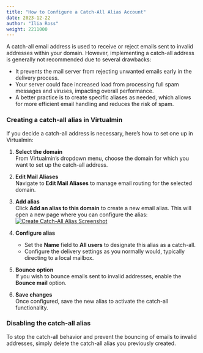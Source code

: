 ```yaml
---
title: "How to Configure a Catch-All Alias Account"
date: 2023-12-22
author: "Ilia Ross"
weight: 2211000
---
```


A catch-all email address is used to receive or reject emails sent to invalid addresses within your domain. However, implementing a catch-all address is generally not recommended due to several drawbacks:

- It prevents the mail server from rejecting unwanted emails early in the delivery process.
- Your server could face increased load from processing full spam messages and viruses, impacting overall performance.
- A better practice is to create specific aliases as needed, which allows for more efficient email handling and reduces the risk of spam.

### Creating a catch-all alias in Virtualmin

If you decide a catch-all address is necessary, here’s how to set one up in Virtualmin:

1. **Select the domain**  
   From Virtualmin’s dropdown menu, choose the domain for which you want to set up the catch-all address.

2. **Edit Mail Aliases**  
   Navigate to **Edit Mail Aliases** to manage email routing for the selected domain.

3. **Add alias**  
   Click **Add an alias to this domain** to create a new email alias. This will open a new page where you can configure the alias:
    [![](/images/docs/screenshots/light/create-alias-catch-all.png "Create Catch-All Alias Screenshot")](/images/docs/screenshots/light/create-alias-catch-all.png)

4. **Configure alias**  
   - Set the **Name** field to **All users** to designate this alias as a catch-all.
   - Configure the delivery settings as you normally would, typically directing to a local mailbox.

5. **Bounce option**  
   If you wish to bounce emails sent to invalid addresses, enable the **Bounce mail** option.

6. **Save changes**  
   Once configured, save the new alias to activate the catch-all functionality.

### Disabling the catch-all alias

To stop the catch-all behavior and prevent the bouncing of emails to invalid addresses, simply delete the catch-all alias you previously created.
